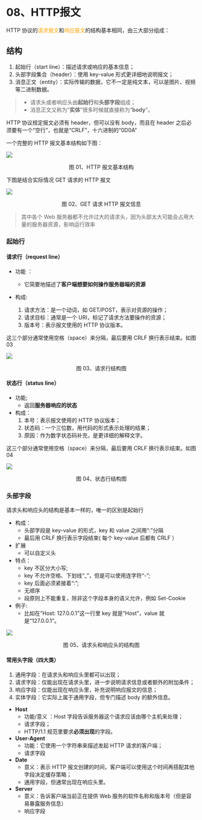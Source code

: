 # 08、HTTP报文

HTTP 协议的<font color='orange'>请求报文</font>和<font color='orange'>响应报文</font>的结构基本相同，由三大部分组成：

## 结构

1. 起始行（start line）：描述请求或响应的基本信息；
2. 头部字段集合（header）：使用 key-value 形式更详细地说明报文；
3. 消息正文（entity）：实际传输的数据，它不一定是纯文本，可以是图片、视频等二进制数据。

> - 请求头或者响应头由**起始行**和**头部字段**组成；
> - 消息正文又称为“**实体**”很多时候就直接称为“**body**”。

HTTP 协议规定报文必须有 header，但可以没有 body，而且在 header 之后必须要有一个“空行”，也就是“CRLF”，十六进制的“0D0A”

一个完整的 HTTP 报文基本结构如下图：

![](https://raw.githubusercontent.com/dddygin/image-storage/main/blog/image/network/http/01/09_02.png)

<center>图 01、HTTP 报文基本结构 </center>

下图是结合实际情况 GET 请求的 HTTP 报文

![](https://raw.githubusercontent.com/dddygin/image-storage/main/blog/image/network/http/01/09_03.png)

<center>图 02、GET 请求 HTTP 报文信息 </center>

> 其中各个 Web 服务器都不允许过大的请求头，因为头部太大可能会占用大量的服务器资源，影响运行效率

### 起始行

#### 请求行（request line）

- 功能 ：

  - 它简要地描述了**客户端想要如何操作服务器端的资源**

- 构成:

  1. 请求方法：是一个动词，如 GET/POST，表示对资源的操作；
  2. 请求目标：通常是一个 URI，标记了请求方法要操作的资源；
  3. 版本号：表示报文使用的 HTTP 协议版本。

这三个部分通常使用空格（space）来分隔，最后要用 CRLF 换行表示结束。如图03

![](https://raw.githubusercontent.com/dddygin/image-storage/main/blog/image/network/http/01/09_04png.png)

<center>图 03、请求行结构图 </center>

#### 状态行（status line）

- 功能;
  - 返回**服务器响应的状态**
- 构成：
  1. 本号：表示报文使用的 HTTP 协议版本；
  2. 状态码：一个三位数，用代码的形式表示处理的结果；
  3. 原因：作为数字状态码补充，是更详细的解释文字。

这三个部分通常使用空格（space）来分隔，最后要用 CRLF 换行表示结束。如图04

![](https://raw.githubusercontent.com/dddygin/image-storage/main/blog/image/network/http/01/09_05png.png)

<center>图 04、状态行结构图 </center>

### 头部字段

请求头和响应头的结构是基本一样的，唯一的区别是起始行

- 构成：
  - 头部字段是 key-value 的形式，key 和 value 之间用“:”分隔
  - 最后用 CRLF 换行表示字段结束( 每个 key-value 后都有 CRLF ）
- 扩展
  - 可以自定义头
- 特点：
  - key  不区分大小写;
  - key 不允许空格、下划线“_”，但是可以使用连字符“-”;
  - key 后面必须紧接着“:”;
  - 无顺序
  - 段原则上不能重复，除非这个字段本身的语义允许，例如 Set-Cookie
- 例子:
  - 比如在“Host: 127.0.0.1”这一行里 key 就是“Host”，value 就是“127.0.0.1”。

![](https://raw.githubusercontent.com/dddygin/image-storage/main/blog/image/network/http/01/09_06.png)

<center>图 05、请求头和响应头的结构图 </center>

#### 常用头字段（四大类）

1. 通用字段：在请求头和响应头里都可以出现；
2. 请求字段：仅能出现在请求头里，进一步说明请求信息或者额外的附加条件；
3. 响应字段：仅能出现在响应头里，补充说明响应报文的信息；
4. 实体字段：它实际上属于通用字段，但专门描述 body 的额外信息。

- **Host**
  - 功能/意义 ：Host 字段告诉服务器这个请求应该由哪个主机来处理；
  - 请求字段；
  - HTTP/1.1 规范里要求**必须出现**的字段。
- **User-Agent**
  - 功能：它使用一个字符串来描述发起 HTTP 请求的客户端；
  - 请求字段
- **Date**
  - 意义：表示 HTTP 报文创建的时间，客户端可以使用这个时间再搭配其他字段决定缓存策略；
  - 通用字段，但通常出现在响应头里。
- **Server**
  - 意义：告诉客户端当前正在提供 Web 服务的软件名称和版本号（但是容易暴露服务信息）
  - 响应字段